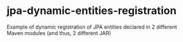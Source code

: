 # jpa-dynamic-entities-registration
Example of dynamic registration of JPA entities declared in 2 different Maven modules (and thus, 2 different JAR)
